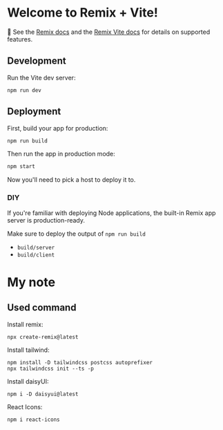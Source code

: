 # Welcome to Remix + Vite!

📖 See the [Remix docs](https://remix.run/docs) and the [Remix Vite docs](https://remix.run/docs/en/main/future/vite) for details on supported features.

## Development

Run the Vite dev server:

```shellscript
npm run dev
```

## Deployment

First, build your app for production:

```sh
npm run build
```

Then run the app in production mode:

```sh
npm start
```

Now you'll need to pick a host to deploy it to.

### DIY

If you're familiar with deploying Node applications, the built-in Remix app server is production-ready.

Make sure to deploy the output of `npm run build`

- `build/server`
- `build/client`

# My note

## Used command

Install remix:

```shellscript
npx create-remix@latest
```

Install tailwind:

```shellscript
npm install -D tailwindcss postcss autoprefixer
npx tailwindcss init --ts -p
```

Install daisyUI:

```shellscript
npm i -D daisyui@latest
```

React Icons:

```shellscript
npm i react-icons
```
